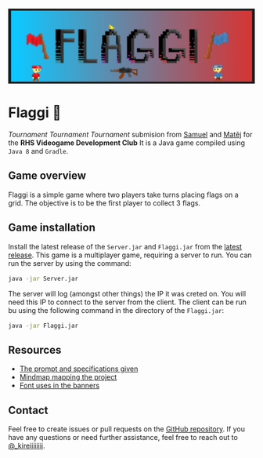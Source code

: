 ![Repository header](./public/banner.png)

# Flaggi 🚩

_Tournament Tournament Tournament_ submision from [Samuel](https://github.com/Snapshot20) and [Matěj](https://github.com/kireiiiiiiii) for the **RHS Videogame Development Club** It is a Java game compiled using `Java 8` and `Gradle`.

## Game overview

Flaggi is a simple game where two players take turns placing flags on a grid. The objective is to be the first player to collect 3 flags.

## Game installation

Install the latest release of the `Server.jar` and `Flaggi.jar` from the [latest release](https://github.com/kireiiiiiiii/Flaggi/releases/latest). This game is a multiplayer game, requiring a server to run. You can run the server by using the command:

```bash
java -jar Server.jar
```

The server will log (amongst other things) the IP it was creted on. You will need this IP to connect to the server from the client. The client can be run bu using the following command in the directory of the `Flaggi.jar`:

```bash
java -jar Flaggi.jar
```

## Resources

-   [The prompt and specifications given](./public/TTT-game-rules.pdf)
-   [Mindmap mapping the project](./public/TTT.xmind)
-   [Font uses in the banners](https://fonts.google.com/specimen/Ultra)

## Contact

Feel free to create issues or pull requests on the [GitHub repository](https://github.com/kireiiiiiiii/Flaggi). If you have any questions or need further assistance, feel free to reach out to [@\_kireiiiiiiii](https://www.instagram.com/_kireiiiiiiii).
